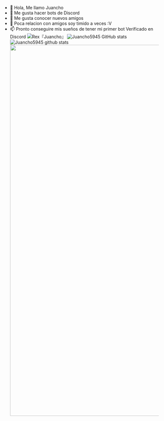 
- 👋 Hola, Me llamo Juancho
- 👀 Me gusta hacer bots de Discord
- 🌱 Me gusta conocer nuevos amigos
- 💞️ Poca relacion con amigos soy timido a veces :V
- 📫 Pronto conseguire mis sueños de tener mi primer bot Verificado en Discord
 ![Rex『Juancho』](https://user-images.githubusercontent.com/75599353/118382571-97c9dc80-b5bc-11eb-8e22-9d66f93159d1.gif)
 ![Juancho5945 GitHub stats](https://github-readme-stats.vercel.app/api?username=Juancho5945&show_icons=true&theme=merko) <img align="center" src="https://github-readme-stats.vercel.app/api/top-langs/?username=Juancho5945&hide=lua&theme=merko" alt="Juancho5945 github stats"/> <div><img src="https://github-profile-trophy.vercel.app/?username=Juancho5945&theme=dracula" width="1200"></div></p>
<!---
Juancho5945/Juancho5945 is a ✨ special ✨ repository because its `README.md` (this file) appears on your GitHub profile.
You can click the Preview link to take a look at your changes.
--->
